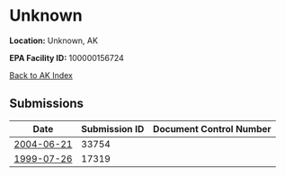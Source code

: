 # Unknown

**Location:** Unknown, AK

**EPA Facility ID:** 100000156724

[Back to AK Index](../../index.md)

## Submissions

| Date | Submission ID | Document Control Number |
|------|--------------|-------------------------|
| [2004-06-21](submissions/33754.md) | 33754 |  |
| [1999-07-26](submissions/17319.md) | 17319 |  |
